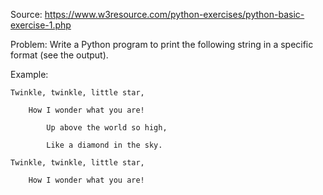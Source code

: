 Source: https://www.w3resource.com/python-exercises/python-basic-exercise-1.php

Problem: Write a Python program to print the following string in a specific format (see the output).

Example: 

	Twinkle, twinkle, little star,

		How I wonder what you are! 

			Up above the world so high,   	

			Like a diamond in the sky. 

	Twinkle, twinkle, little star, 

		How I wonder what you are!
